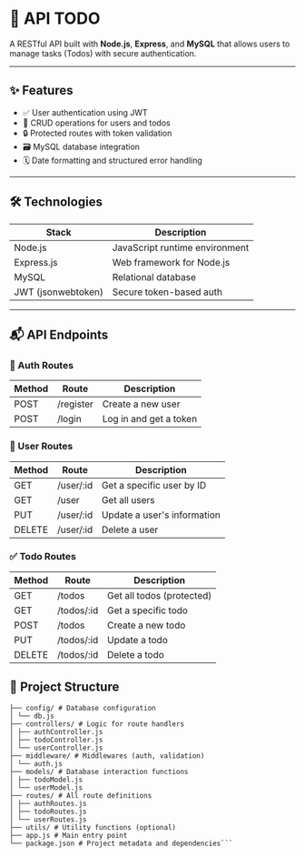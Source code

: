# 📌 API TODO

A RESTful API built with **Node.js**, **Express**, and **MySQL** that allows users to manage tasks (Todos) with secure authentication.

---

## ✨ Features

- ✅ User authentication using JWT
- 📝 CRUD operations for users and todos
- 🔒 Protected routes with token validation
- 🗃️ MySQL database integration
- 🗓️ Date formatting and structured error handling

---

## 🛠️ Technologies

| Stack              | Description                     |
|--------------------|---------------------------------|
| Node.js            | JavaScript runtime environment  |
| Express.js         | Web framework for Node.js       |
| MySQL              | Relational database             |
| JWT (jsonwebtoken) | Secure token-based auth         |

---


## 📬 API Endpoints

### 🔑 Auth Routes

| Method | Route      | Description          |
|--------|------------|----------------------|
| POST   | /register  | Create a new user    |
| POST   | /login     | Log in and get a token |

### 👤 User Routes

| Method | Route      | Description           |
|--------|------------|-----------------------|
| GET    | /user/:id  | Get a specific user by ID |
| GET    | /user      | Get all users         |
| PUT    | /user/:id  | Update a user's information |
| DELETE | /user/:id  | Delete a user         |

### ✅ Todo Routes

| Method | Route       | Description           |
|--------|-------------|-----------------------|
| GET    | /todos      | Get all todos (protected) |
| GET    | /todos/:id  | Get a specific todo   |
| POST   | /todos      | Create a new todo     |
| PUT    | /todos/:id  | Update a todo         |
| DELETE | /todos/:id  | Delete a todo         |

## 📁 Project Structure

```epytodo/
├── config/ # Database configuration
│ └── db.js
├── controllers/ # Logic for route handlers
│ ├── authController.js
│ ├── todoController.js
│ └── userController.js
├── middleware/ # Middlewares (auth, validation)
│ └── auth.js
├── models/ # Database interaction functions
│ ├── todoModel.js
│ └── userModel.js
├── routes/ # All route definitions
│ ├── authRoutes.js
│ ├── todoRoutes.js
│ └── userRoutes.js
├── utils/ # Utility functions (optional)
├── app.js # Main entry point
└── package.json # Project metadata and dependencies```

